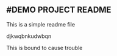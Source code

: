 #DEMO PROJECT README
------------

This is a simple readme file

djkwqbnkudwbqn

This is bound to cause trouble